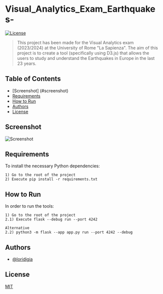 # Visual_Analytics_Exam_Earthquakes-
[![License](https://img.shields.io/badge/license-MIT-blue.svg)](LICENSE)

> This project has been made for the Visual Analytics exam (2023/2024) at the University of Rome "La Sapienza".
The aim of this project is to create a tool (specifically using D3.js) that allows the users to study and understand the Earthquakes in Europe in the last 23 years.
 

## Table of Contents
- [Screenshot] (#screenshot)
- [Requirements](#requirements)
- [How to Run](#how-to-run)
- [Authors](#authors)
- [License](#license)

## Screenshot
![Screenshot](https://github.com/loridigia/Visual_Analytics_Exam_Earthquakes-/blob/main/img/Screenshot.png)

## Requirements
To install the necessary Python dependencies:

    1) Go to the root of the project
    2) Execute pip install -r requirements.txt

## How to Run
In order to run the tools:
    
    1) Go to the root of the project
    2.1) Execute flask --debug run --port 4242

    Alternative
    2.2) python3 -m flask --app app.py run --port 4242 --debug



## Authors
- [@loridigia](https://www.github.com/loridigia)


## License
[MIT](https://github.com/loridigia/Visual_Analytics_Exam_Earthquakes-/blob/main/README.md)



